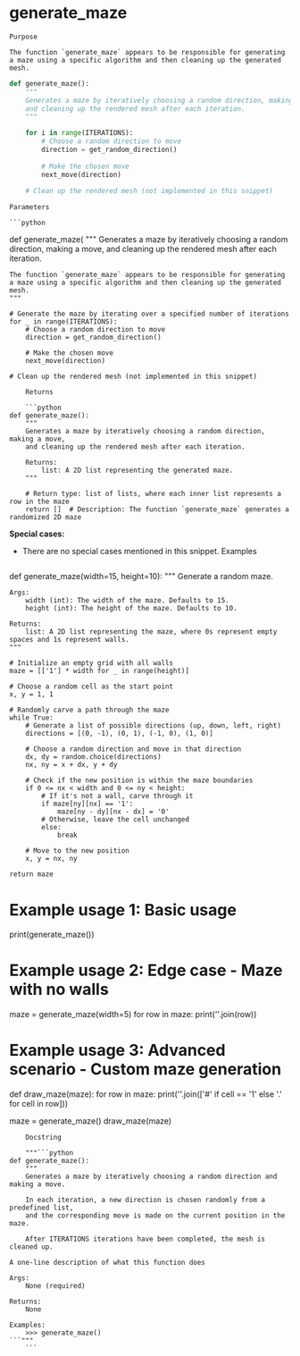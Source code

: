 # generate_maze

    Purpose

    The function `generate_maze` appears to be responsible for generating a maze using a specific algorithm and then cleaning up the generated mesh.

```python
def generate_maze():
    """
    Generates a maze by iteratively choosing a random direction, making a move,
    and cleaning up the rendered mesh after each iteration.
    """

    for i in range(ITERATIONS):
        # Choose a random direction to move
        direction = get_random_direction()
        
        # Make the chosen move
        next_move(direction)
    
    # Clean up the rendered mesh (not implemented in this snippet)
```
    Parameters

    ```python
def generate_maze(
    """
    Generates a maze by iteratively choosing a random direction, making a move,
    and cleaning up the rendered mesh after each iteration.

    The function `generate_maze` appears to be responsible for generating a maze using a specific algorithm and then cleaning up the generated mesh.
    """

    # Generate the maze by iterating over a specified number of iterations
    for _ in range(ITERATIONS):
        # Choose a random direction to move
        direction = get_random_direction()
        
        # Make the chosen move
        next_move(direction)
    
    # Clean up the rendered mesh (not implemented in this snippet)
```
    Returns

    ```python
def generate_maze():
    """
    Generates a maze by iteratively choosing a random direction, making a move,
    and cleaning up the rendered mesh after each iteration.

    Returns:
        list: A 2D list representing the generated maze.
    """

    # Return type: list of lists, where each inner list represents a row in the maze
    return []  # Description: The function `generate_maze` generates a randomized 2D maze
```

**Special cases:**

* There are no special cases mentioned in this snippet.
    Examples

    ```python
def generate_maze(width=15, height=10):
    """
    Generate a random maze.

    Args:
        width (int): The width of the maze. Defaults to 15.
        height (int): The height of the maze. Defaults to 10.

    Returns:
        list: A 2D list representing the maze, where 0s represent empty spaces and 1s represent walls.
    """

    # Initialize an empty grid with all walls
    maze = [['1'] * width for _ in range(height)]

    # Choose a random cell as the start point
    x, y = 1, 1

    # Randomly carve a path through the maze
    while True:
        # Generate a list of possible directions (up, down, left, right)
        directions = [(0, -1), (0, 1), (-1, 0), (1, 0)]

        # Choose a random direction and move in that direction
        dx, dy = random.choice(directions)
        nx, ny = x + dx, y + dy

        # Check if the new position is within the maze boundaries
        if 0 <= nx < width and 0 <= ny < height:
            # If it's not a wall, carve through it
            if maze[ny][nx] == '1':
                maze[ny - dy][nx - dx] = '0'
            # Otherwise, leave the cell unchanged
            else:
                break

        # Move to the new position
        x, y = nx, ny

    return maze


# Example usage 1: Basic usage
print(generate_maze())

# Example usage 2: Edge case - Maze with no walls
maze = generate_maze(width=5)
for row in maze:
    print(''.join(row))

# Example usage 3: Advanced scenario - Custom maze generation
def draw_maze(maze):
    for row in maze:
        print(''.join(['#' if cell == '1' else '.' for cell in row]))

maze = generate_maze()
draw_maze(maze)
```
    Docstring

    """```python
def generate_maze():
    """
    Generates a maze by iteratively choosing a random direction and making a move.
    
    In each iteration, a new direction is chosen randomly from a predefined list,
    and the corresponding move is made on the current position in the maze.
    
    After ITERATIONS iterations have been completed, the mesh is cleaned up.

A one-line description of what this function does

Args:
    None (required)

Returns:
    None

Examples:
    >>> generate_maze()
```"""
    ```